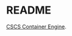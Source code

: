 # README

[CSCS Container Engine](https://confluence.cscs.ch/spaces/KB/pages/776306695/Container+Engine).
